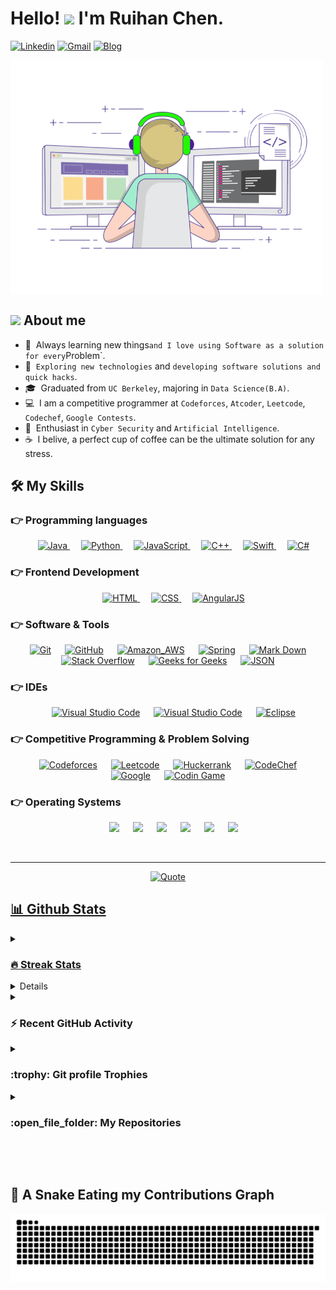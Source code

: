 # Hello! <img src="https://raw.githubusercontent.com/MartinHeinz/MartinHeinz/master/wave.gif" width="30px"> I'm Ruihan Chen.
[![Linkedin](https://img.shields.io/badge/-ruihanchen-blue?style=flat&logo=Linkedin&logoColor=white)](https://www.linkedin.com/in/ruihanchen/)
[![Gmail](https://img.shields.io/badge/-ruihanchen@berkeley.edu-c14438?style=flat&logo=Gmail&logoColor=white)](mailto:ruihanchen@berkeley.edu)
[![Blog](https://img.shields.io/badge/-https://github.com/ruihanchen-black?style=flat&labelColor=black&logo=github&logoColor=white)](https://github.com/ruihanchen)

<img align="center" alt="GIF" src="https://raw.githubusercontent.com/devSouvik/devSouvik/master/gif3.gif" width="500"/>

## <img src = "https://user-images.githubusercontent.com/63050133/156777293-72a6e681-2582-4a9d-ad92-09d1181d47c7.gif" width = 50px>  About me

- 🔭 &nbsp;Always learning new things` and I love using Software as a solution for every `Problem`.
- 🤔 &nbsp;`Exploring new technologies` and `developing software solutions and quick hacks`.
- 🎓 &nbsp;Graduated from `UC Berkeley`, majoring in `Data Science(B.A)`.
- 💻 &nbsp;I am a competitive programmer at `Codeforces`, `Atcoder`, `Leetcode`, `Codechef`, `Google Contests`.
- 🌱 &nbsp;Enthusiast in `Cyber Security` and `Artificial Intelligence`.
- ☕ &nbsp;I belive, a perfect cup of coffee can be the ultimate solution for any stress. 

## 🛠️ My Skills

### 👉 Programming languages

<p align="center"> 
  &emsp;
  <a href="https://www.java.com" target="_blank"> 
    <img alt="Java" src="https://img.shields.io/badge/Java-%23007396.svg?style=plastic&logo=java&logoColor=white">
  </a>
  &emsp;
   <a href="https://www.python.org" target="_blank">
    <img alt="Python" src="https://img.shields.io/badge/Python%20-%2314354C.svg?style=plastic&logo=python&logoColor=white">
  </a>
  &emsp;
  <a href="https://developer.mozilla.org/en-US/docs/Web/JavaScript" target="_blank"> 
     <img alt="JavaScript" src="https://img.shields.io/badge/JavaScript%20-%23F7DF1E.svg?style=plastic&logo=javascript&logoColor=black">
   </a>
  &emsp;
  <a href="https://www.w3schools.com/cpp" target="_blank"> 
    <img alt="C++" src="https://img.shields.io/badge/C++%20-%2300599C.svg?style=plastic&logo=c%2B%2B&logoColor=white">
  </a> 
  &emsp; 
  <a href="https://www.tutorialspoint.com/swift/index.htm" target="_blank"> 
    <img alt="Swift" src="https://img.shields.io/badge/Swift-%23FA7343.svg?style=plastic&logo=swift&logoColor=white">
  </a>
  &emsp; 
  <a href="https://www.w3schools.com/cs/index.php/" target="_blank"> 
    <img alt="C#" src="https://img.shields.io/badge/C%23-%23239120.svg?style=plastic&logo=c-sharp&logoColor=white">
  </a> 
</p>

### 👉 Frontend Development
<p align="center"> 
  &emsp; 
  <a href="https://www.w3.org/html/" target="_blank"> 
   <img alt="HTML" src="https://img.shields.io/badge/HTML5%20-%23E34F26.svg?style=plastic&logo=html5&logoColor=white">
  </a>   
  &emsp;
  <a href="https://www.w3schools.com/css/" target="_blank">
    <img alt="CSS" src="https://img.shields.io/badge/CSS%20-%231572B6.svg?style=plastic&logo=css3&logoColor=white">
  </a> 
  &emsp;
  <a href="https://www.w3schools.com/angular/default.asp" target="_blank">
    <img alt="AngularJS" src="https://img.shields.io/badge/Angular.JS%20-%23E23237.svg?style=plastic&logo=angularjs&logoColor=white">
  </a>	
</p>

 ### 👉 Software & Tools
 
<p align="center">
  &emsp;
    <a href="#"><img alt="Git" src="https://img.shields.io/badge/Git%20-%23F05033.svg?style=plastic&logo=git&logoColor=white"></a>
  &emsp;
    <a href="#"><img alt="GitHub" src="https://img.shields.io/badge/Github-%23181717.svg?style=plastic&logo=github&logoColor=white"></a>
  &emsp;
    <a href="#"><img alt="Amazon_AWS" src="https://img.shields.io/badge/Amazon_AWS-FF9900.svg?&style=plastic&logo=amazonaws&logoColor=white"></a>
  &emsp;
    <a href="#"><img alt="Spring" src="https://img.shields.io/badge/Spring-6DB33F.svg?style=plastic&logo=spring&logoColor=white"></a>
  &emsp;
    <a href="#"><img alt="Mark Down" src="https://img.shields.io/badge/Markdown-000000?style=plastic&logo=markdown&logoColor=white"></a>
  &emsp;
    <a href="#"><img alt="Stack Overflow" src="https://img.shields.io/badge/-Stack%20Overflow-FE7A16?style=plastic&logo=stack-overflow&logoColor=white"></a>
  &emsp;
    <a href="#"><img alt="Geeks for Geeks" src="https://img.shields.io/badge/GeeksforGeeks-298D46.svg?style=plastic&logo=geeksforgeeks&logoColor=white"></a>
  &emsp;
    <a href="#"><img alt="JSON" img src="https://img.shields.io/badge/JSON-%23000000.svg?style=plastic&logo=json&logoColor=white"></a>
</p>

 ### 👉 IDEs
 
<p align="center">
  &emsp;
    <a href="#"><img alt="Visual Studio Code" src="https://img.shields.io/badge/Visual%20Studio%20Code-0078d7.svg?style=plastic&logo=visual-studio-code&logoColor=white"></a>
  &emsp;
    <a href="#"><img alt="Visual Studio Code" src="https://img.shields.io/badge/IntelliJ_IDEA-000000.svg?style=plastic&logo=intellij-idea&logoColor=white"></a>
  &emsp;
    <a href="#"><img alt="Eclipse" src="https://img.shields.io/badge/Eclipse%20IDE-%232C2255.svg?&style=plastic&logo=eclipse%20ide&logoColor=white" /></a>
</p>

 ### 👉 Competitive Programming & Problem Solving
 
<p align="center">
  &emsp;
    <a href="#"><img alt = "Codeforces" src="https://img.shields.io/badge/Codeforces%20-%231F8ACB.svg?style=plastic&logo=codeforces&logoColor=white" /></a>	
  &emsp;
    <a href="#"><img alt = "Leetcode" src="https://img.shields.io/badge/LeetCode-000000.svg?style=plastic&logo=LeetCode&logoColor=#d16c06" /></a>
  &emsp;
    <a href="#"><img alt = "Huckerrank" src="https://img.shields.io/badge/HackerRank-%232EC866.svg?style=plastic&logo=hackerrank&logoColor=white" /></a>
  &emsp;
    <a href="#"><img alt = "CodeChef" src="https://img.shields.io/badge/CodeChef-%235B4638.svg?style=plastic&logo=codechef&logoColor=white" /></a>
  &emsp;
    <a href="#"><img alt = "Google" src="https://img.shields.io/badge/Google-%234285F4.svg?style=plastic&logo=google&logoColor=white" /></a>
  &emsp;
    <a href="#"><img alt = "Codin Game" src="https://img.shields.io/badge/CodinGame-%23F2BB13.svg?&style=plastic&logo=codingame&logoColor=black" /></a>
</p>

 ### 👉 Operating Systems
 
<p align="center">
  &emsp;
    <a href="#"><img src="https://img.shields.io/badge/Linux-FCC624?style=plastic&logo=linux&logoColor=black"></a>
  &emsp;
    <a href="#"><img src="https://img.shields.io/badge/Ubuntu-E95420?style=plastic&logo=ubuntu&logoColor=white"></a>
  &emsp;
    <a href="#"><img src="https://img.shields.io/badge/Windows-0078D6?style=plastic&logo=windows&logoColor=white"></a>
  &emsp;
    <a href="#"><img src="https://img.shields.io/badge/Android-3DDC84?style=plastic&&logo=android&logoColor=white"></a>
  &emsp;
    <a href="#"><img src="https://img.shields.io/badge/iOS-000000?style=plastic&&logo=ios&logoColor=white"></a>	  
  &emsp;
    <a href="#"><img src="https://img.shields.io/badge/Chrome%20OS-3d89fc?style=plastic&&logo=google%20chrome&logoColor=white"></a>
</p>

<br> 

---

<p align = "center">
	<a href="https://github.com/piyushsuthar/github-readme-quotes"> <img alt = "Quote" src="https://quotes-github-readme.vercel.app/api?type=horizontal&theme=tokyonight&animation=grow_out_in&quoteCategory=programming">
</p>

## 📊 Github Stats

<details><summary><h3> 🔥 Streak Stats</h3></summary>

----	

<p align="center"><img src="https://github-readme-streak-stats.herokuapp.com/?user=ruihanchen&theme=tokyonight_duo" alt="ruihanchen" /></p>

</details>
  
<details><summary><h3>💻 GitHub Profile Stats</h3></summary>

----
	
<p align="center">
    <a href="https://github.com/anuraghazra/github-readme-stats">
	    <img alt="ruihanchen's Github Stats" src="https://github-readme-stats.vercel.app/api?username=ruihanchen&show_icons=true&count_private=true&locale=en&theme=tokyonight&layout=compact" height="230px"/></a>
	  <img src="https://github-readme-stats.vercel.app/api/top-langs?username=ruihanchen&langs_count=10&show_icons=true&locale=en&theme=tokyonight" alt="ruihanchen" height="230px"/>
<br/>

  <b>Note:</b> Top languages is only a metric of the languages my public code consists of and doesn't reflect experience or skill level.
  </p>
</details>

<details><summary><h3>⚡ Recent GitHub Activity</h3></summary>

----

<a href="https://github.com/ruihanchen"><img alt="ruihanchen's Activity Graph" src="https://activity-graph.herokuapp.com/graph?username=ruihanchen&custom_title=ruihanchen's%20Contribution%20Graph&theme=react-dark" /></a>
 
</details>

<details><summary> <h3> :trophy: Git profile Trophies </h3></summary>

----
	
<p align="center"> <a href="https://github.com/ryo-ma/github-profile-trophy"><img src="https://github-profile-trophy.vercel.app/?username=ruihanchen&layout=compact&theme=tokyonight&column=4&margin-w=15&margin-h=15" alt="ruihanchen" /></a> </p>
	
</details>
	
<details><summary><h3> :open_file_folder: My Repositories </h3></summary>

----
	
<div>
  <p align="center">
	    <a href="https://github.com/ruihanchen/ruihanchen">
      		<img src="https://github-readme-stats.vercel.app/api/pin/?username=ruihanchen&repo=ruihanchen&theme=tokyonight" alt="GitHub Stats" />
    	</a>

  </p>
</div>
</details>

</br></br>
	
## 🐍 A Snake Eating my Contributions Graph
	
<p align = "center">
	<img src = "https://github.com/7oSkaaa/7oSkaaa/blob/output/github-contribution-grid-snake.svg" alt = "Snake Game"/>
</p>

